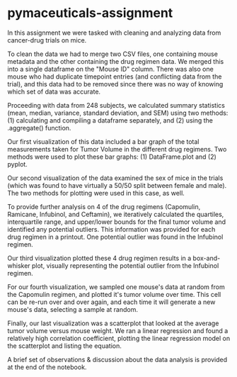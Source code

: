 # pymaceuticals-assignment

In this assignment we were tasked with cleaning and analyzing data from cancer-drug trials on mice.

To clean the data we had to merge two CSV files, one containing mouse metadata and the other containing the drug regimen data. We merged this into a single dataframe on the "Mouse ID" column. There was also one mouse who had duplicate timepoint entries (and conflicting data from the trial), and this data had to be removed since there was no way of knowing which set of data was accurate.

Proceeding with data from 248 subjects, we calculated summary statistics (mean, median, variance, standard deviation, and SEM) using two methods: (1) calculating and compiling a dataframe separately, and  (2) using the .aggregate() function.

Our first visualization of this data included a bar graph of the total measurements taken for Tumor Volume in the different drug regimens. Two methods were used to plot these bar graphs: (1) DataFrame.plot and (2) pyplot.

Our second visualization of the data examined the sex of mice in the trials (which was found to have virtually a 50/50 split between female and male). The two methods for plotting were used in this case, as well.

To provide further analysis on 4 of the drug regimens (Capomulin, Ramicane, Infubinol, and Ceftamin), we iteratively calculated the quartiles, interquartile range, and upper/lower bounds for the final tumor volume and identified any potential outliers. This information was provided for each drug regimen in a printout. One potential outlier was found in the Infubinol regimen.

Our third visualization plotted these 4 drug regimen results in a box-and-whisker plot, visually representing the potential outlier from the Infubinol regimen.

For our fourth visualization, we sampled one mouse's data at random from the Capomulin regimen, and plotted it's tumor volume over time. This cell can be re-run over and over again, and each time it will generate a new mouse's data, selecting a sample at random.

Finally, our last visualization was a scatterplot that looked at the average tumor volume versus mouse weight. We ran a linear regression and found a relatively high correlation coefficient, plotting the linear regression model on the scatterplot and listing the equation.

A brief set of observations & discussion about the data analysis is provided at the end of the notebook.
